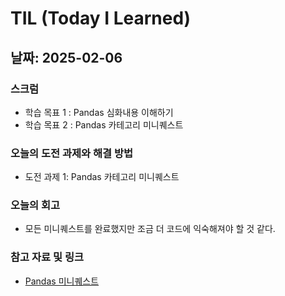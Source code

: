# TIL (Today I Learned)

## 날짜: 2025-02-06

### 스크럼
- 학습 목표 1 : Pandas 심화내용 이해하기
- 학습 목표 2 : Pandas 카테고리 미니퀘스트

### 오늘의 도전 과제와 해결 방법
- 도전 과제 1: Pandas 카테고리 미니퀘스트

### 오늘의 회고
- 모든 미니퀘스트를 완료했지만 조금 더 코드에 익숙해져야 할 것 같다.

### 참고 자료 및 링크
- [Pandas 미니퀘스트](https://colab.research.google.com/drive/10jdTN57FhOOcC4Q2BFNAIOCR736wyyqE)

